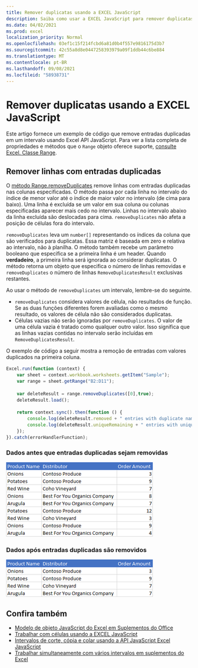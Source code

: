 ```yaml
---
title: Remover duplicatas usando a EXCEL JavaScript
description: Saiba como usar a EXCEL JavaScript para remover duplicatas.
ms.date: 04/02/2021
ms.prod: excel
localization_priority: Normal
ms.openlocfilehash: 03ef1c15f214fcbd6a81d0b4f557e9816175d3b7
ms.sourcegitcommit: 42c55a8d8e0447258393979a09f1ddb44c6be884
ms.translationtype: MT
ms.contentlocale: pt-BR
ms.lasthandoff: 09/08/2021
ms.locfileid: "58938731"
---
```

# <a name="remove-duplicates-using-the-excel-javascript-api"></a>Remover duplicatas usando a EXCEL JavaScript

Este artigo fornece um exemplo de código que remove entradas duplicadas em um intervalo usando Excel API JavaScript. Para ver a lista completa de propriedades e métodos que o `Range` objeto oferece suporte, [consulte Excel. Classe Range](/javascript/api/excel/excel.range).

## <a name="remove-rows-with-duplicate-entries"></a>Remover linhas com entradas duplicadas

O [método Range.removeDuplicates](/javascript/api/excel/excel.range#removeDuplicates_columns__includesHeader_) remove linhas com entradas duplicadas nas colunas especificadas. O método passa por cada linha no intervalo do índice de menor valor até o índice de maior valor no intervalo (de cima para baixo). Uma linha é excluída se um valor em sua coluna ou colunas especificadas aparecer mais cedo no intervalo. Linhas no intervalo abaixo da linha excluída são deslocadas para cima. `removeDuplicates` não afeta a posição de células fora do intervalo.

`removeDuplicates` leva um `number[]` representando os índices da coluna que são verificados para duplicatas. Essa matriz é baseada em zero e relativa ao intervalo, não à planilha. O método também recebe um parâmetro booleano que especifica se a primeira linha é um header. Quando **verdadeiro**, a primeira linha será ignorada ao considerar duplicatas. O método retorna um objeto que especifica o número de linhas removidas e `removeDuplicates` o número de linhas `RemoveDuplicatesResult` exclusivas restantes.

Ao usar o método de `removeDuplicates` um intervalo, lembre-se do seguinte.

- `removeDuplicates` considera valores de célula, não resultados de função. Se as duas funções diferentes forem avaliadas como o mesmo resultado, os valores de célula não são considerados duplicatas.
- Células vazias não serão ignoradas por `removeDuplicates`. O valor de uma célula vazia é tratado como qualquer outro valor. Isso significa que as linhas vazias contidas no intervalo serão incluídas em `RemoveDuplicatesResult`.

O exemplo de código a seguir mostra a remoção de entradas com valores duplicados na primeira coluna.

```js
Excel.run(function (context) {
    var sheet = context.workbook.worksheets.getItem("Sample");
    var range = sheet.getRange("B2:D11");

    var deleteResult = range.removeDuplicates([0],true);
    deleteResult.load();

    return context.sync().then(function () {
        console.log(deleteResult.removed + " entries with duplicate names removed.");
        console.log(deleteResult.uniqueRemaining + " entries with unique names remain in the range.");
    });
}).catch(errorHandlerFunction);
```

### <a name="data-before-duplicate-entries-are-removed"></a>Dados antes que entradas duplicadas sejam removidas

![Dados em Excel antes que o método remove duplicatas do intervalo tenha sido executado.](../images/excel-ranges-remove-duplicates-before.png)

### <a name="data-after-duplicate-entries-are-removed"></a>Dados após entradas duplicadas são removidos

![Dados em Excel após a executar o método remove duplicates do intervalo.](../images/excel-ranges-remove-duplicates-after.png)

## <a name="see-also"></a>Confira também

- [Modelo de objeto JavaScript do Excel em Suplementos do Office](excel-add-ins-core-concepts.md)
- [Trabalhar com células usando a EXCEL JavaScript](excel-add-ins-cells.md)
- [Intervalos de corte, cópia e colar usando a API JavaScript Excel JavaScript](excel-add-ins-ranges-cut-copy-paste.md)
- [Trabalhar simultaneamente com vários intervalos em suplementos do Excel](excel-add-ins-multiple-ranges.md)
